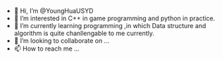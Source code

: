 - 👋 Hi, I’m @YoungHuaUSYD
- 👀 I’m interested in C++ in game programming and python in practice.
- 🌱 I’m currently learning programming ,in which Data structure and algorithm is quite chanllengable to me currently.
- 💞️ I’m looking to collaborate on ...
- 📫 How to reach me ...

<!---
YoungHuaUSYD/YoungHuaUSYD is a ✨ special ✨ repository because its `README.md` (this file) appears on your GitHub profile.
You can click the Preview link to take a look at your changes.
--->
